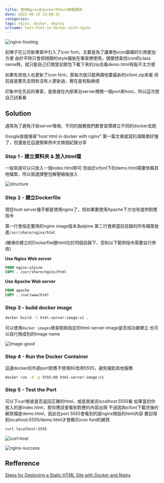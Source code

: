 ```yaml
---
title: 使用Nginx在docker中host靜態網頁
date: 2022-06-15 23:09:31
categories:
tags: nginx, docker, deploy
urlname: host-html-in-docker-with-nginx
---
```


![nginx-hosting](nginx-hosting.png)

前陣子在公司新專案中引入了icon font，主要是為了讓單色icon圖檔的引用更加方便
由於平時只會把相關的style檔放在專案裡使用，偶爾想查找icon的class name時，就只能自己打開當初那包下載下來的zip去看demo.html有點不太方便

<!--more-->

如果有其他人也更新了icon font，那每次就只能再跟他要最新的icfont.zip來看
但前提是要先去問有沒有人更新過，實在是有點麻煩

印象中在先前的專案，是直接在內部某台server裡開一個port來host，所以這次想自己試看看

## Solution

通常為了避免汙染server環境，不同的服務我們都會習慣建立不同的docker去跑

Google直接搜尋"host html in docker with nginx"
第一篇文章就寫的滿簡單好懂了，但還是在這邊簡單用中文做個紀錄分享

### Step 1 - 建立資料夾 & 放入html檔

一般來說可以只放入一個index.html即可
但由於icfont下的demo.html需要依賴其他檔案，所以我選擇整包解壓縮後放入

![structure](structure.png)

### Step 2 - 建立Dockerfile

現在host server幾乎都是使用nginx了，但如果要使用Apache下方也有提供對應指令

第一行會指定要用的nginx image版本為alpine
第二行會將當前目錄的所有檔案放進`/usr/share/nginx/html`

(確保你建立的Dockerfile跟html位於同個目錄下，否則以下範例指令需要自行修改)

**Use Nginx Web server**

```Dockerfile
FROM nginx:alpine
COPY . /usr/share/nginx/html
```

**Use Apache Web server**

```Dockerfile
FROM apache
COPY . /var/www/html
```

### Step 3 - build docker image

```bash
docker build -t html-server-image:v1 .
```

可以使用`docker images`檢查剛剛指定的html-server-image是否成功被建立
也可以自行換成別的image name

![image-good](image-good.png)

### Step 4 - Run the Docker Container

這邊docker的外部port對應不使用80改用5555，避免檔到其他服務

```bash
docker run -d -p 5555:80 html-server-image:v1
```

### Step 5 - Test the Port

可以下curl檢查是否返回正確的html，或是直接去localhost:5555看
如果當初你放入的是index.html，那你應該會看到對應的內容出現
不過因為icfont下載完後的網頁檔是demo.html，因此在port 5555會看到的是nginx預設的html內容
要記得到localhost:5555/demo.html才會顯示icon font的網頁

```bash
curl localhost:5555
```

![curl-host](curl-host.png)

![nginx-success](nginx-good.png)

## Refference

[Steps for Deploying a Static HTML Site with Docker and Nginx](https://www.dailysmarty.com/posts/steps-for-deploying-a-static-html-site-with-docker-and-nginx)
